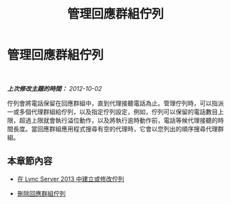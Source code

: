 ﻿---
title: 管理回應群組佇列
TOCTitle: 管理回應群組佇列
ms:assetid: 1e91720c-ab67-4dfb-b30c-0ef2a8012310
ms:mtpsurl: https://technet.microsoft.com/zh-tw/library/Gg520960(v=OCS.15)
ms:contentKeyID: 49290292
ms.date: 08/10/2015
mtps_version: v=OCS.15
ms.translationtype: HT
---

# 管理回應群組佇列

 

_**上次修改主題的時間：** 2012-10-02_

佇列會將電話保留在回應群組中，直到代理接聽電話為止。管理佇列時，可以指派一或多個代理群組給佇列，以及指定佇列設定，例如，佇列可以保留的電話數目上限，超過上限就會執行溢位動作，以及將執行逾時動作前，電話等候代理接聽的時間長度。當回應群組應用程式搜尋有空的代理時，它會以您列出的順序搜尋代理群組。

## 本章節內容

  - [在 Lync Server 2013 中建立或修改佇列](lync-server-2013-create-or-modify-a-queue.md)

  - [刪除回應群組佇列](lync-server-2013-delete-a-response-group-queue.md)

